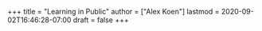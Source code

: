 +++
title = "Learning in Public"
author = ["Alex Koen"]
lastmod = 2020-09-02T16:46:28-07:00
draft = false
+++

